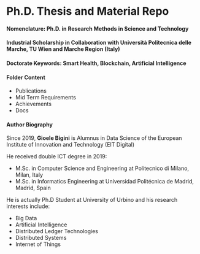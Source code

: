 # Ph.D. Thesis and Material Repo
#### Nomenclature: Ph.D. in Research Methods in Science and Technology 
#### Industrial Scholarship in Collaboration with Università Politecnica delle Marche, TU Wien and Marche Region (Italy)
#### Doctorate Keywords: Smart Health, Blockchain, Artificial Intelligence

#### Folder Content
- Publications
- Mid Term Requirements
- Achievements
- Docs

#### Author Biography
Since 2019, <b>Gioele Bigini</b> is Alumnus in Data Science of the European Institute of Innovation and Technology (EIT Digital)

He received double ICT degree in 2019:
 - M.Sc. in Computer Science and Engineering at Politecnico di Milano, Milan, Italy
 - M.Sc. in Informatics Engineering at Universidad Politécnica de Madrid, Madrid, Spain

He is actually Ph.D Student at University of Urbino and his research interests include:
 - Big Data
 - Artificial Intelligence
 - Distributed Ledger Technologies
 - Distributed Systems
 - Internet of Things
